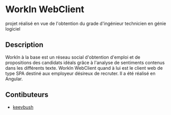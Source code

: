 # WorkIn WebClient
projet réalisé en vue de l'obtention du grade d'ingénieur technicien en génie logiciel
## Description
WorkIn à la base est un réseau social d'obtention d'emploi et de propositions des candidats idéals grâce à l'analyse de sentiments contenus dans les différents texte.
WorkIn WebClient quand à lui est le client web de type SPA destiné aux employeur désireux de recruter. Il a été réalisé en Angular.
## Contibuteurs
- [keevbush](https://github.com/keevBush/)
